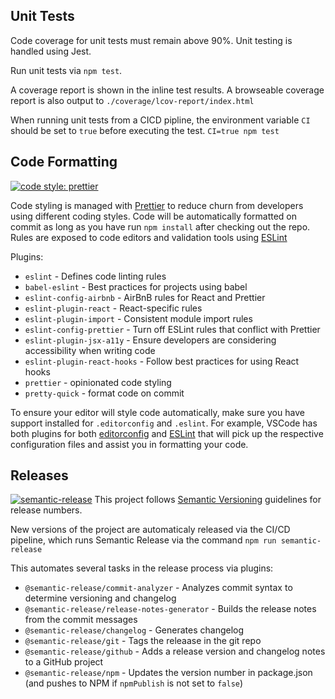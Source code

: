 ## Unit Tests
Code coverage for unit tests must remain above 90%. Unit testing is handled using Jest.

Run unit tests via `npm test`.

A coverage report is shown in the inline test results. A browseable coverage report is also output to `./coverage/lcov-report/index.html`

When running unit tests from a CICD pipline, the environment variable `CI` should be set to `true` before executing the test.
`CI=true npm test`

## Code Formatting
[![code style: prettier](https://img.shields.io/badge/code_style-prettier-ff69b4.svg?style=flat-square)](https://github.com/prettier/prettier)

Code styling is managed with [Prettier](https://github.com/prettier/prettier) to reduce churn from developers using different coding styles. Code will be automatically formatted on commit as long as you have run `npm install` after checking out the repo. Rules are exposed to code editors and validation tools using [ESLint](https://www.npmjs.com/package/eslint)

Plugins:
* `eslint` - Defines code linting rules
* `babel-eslint` - Best practices for projects using babel
* `eslint-config-airbnb` - AirBnB rules for React and Prettier
* `eslint-plugin-react` - React-specific rules
* `eslint-plugin-import` - Consistent module import rules
* `eslint-config-prettier` - Turn off ESLint rules that conflict with Prettier
* `eslint-plugin-jsx-a11y` - Ensure developers are considering accessibility when writing code
* `eslint-plugin-react-hooks` - Follow best practices for using React hooks
* `prettier` - opinionated code styling
* `pretty-quick` - format code on commit

To ensure your editor will style code automatically, make sure you have support installed for `.editorconfig` and `.eslint`. For example, VSCode has both plugins for both [editorconfig](https://marketplace.visualstudio.com/items?itemName=EditorConfig.EditorConfig) and [ESLint](https://marketplace.visualstudio.com/items?itemName=dbaeumer.vscode-eslint) that will pick up the respective configuration files and assist you in formatting your code.

## Releases
[![semantic-release](https://img.shields.io/badge/%20%20%F0%9F%93%A6%F0%9F%9A%80-semantic--release-e10079.svg)](https://github.com/semantic-release/semantic-release)
This project follows [Semantic Versioning](https://docs.npmjs.com/about-semantic-versioning) guidelines for release numbers.

New versions of the project are automaticaly released via the CI/CD pipeline, which runs Semantic Release via the command `npm run semantic-release`

This automates several tasks in the release process via plugins:
* `@semantic-release/commit-analyzer` - Analyzes commit syntax to determine versioning and changelog
* `@semantic-release/release-notes-generator` - Builds the release notes from the commit messages
* `@semantic-release/changelog` - Generates changelog
* `@semantic-release/git` - Tags the releaase in the git repo
* `@semantic-release/github` - Adds a release version and changelog notes to a GitHub project
* `@semantic-release/npm` - Updates the version number in package.json (and pushes to NPM if `npmPublish` is not set to `false`)

